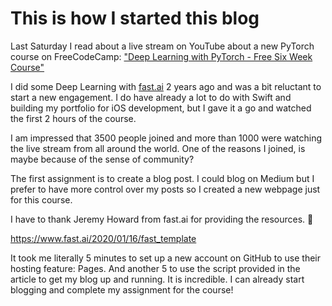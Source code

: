 # This is how I started this blog

Last Saturday I read about a live stream on YouTube about a new PyTorch course on FreeCodeCamp:
["Deep Learning with PyTorch - Free Six Week Course"](https://youtu.be/vo_fUOk-IKk)

I did some Deep Learning with [fast.ai](fast.ai) 2 years ago and was a bit reluctant to start a new engagement. I do have already a lot to do with Swift and building my portfolio for iOS development, but I gave it a go and watched the first 2 hours of the course. 

I am impressed that 3500 people joined and more than 1000 were watching the live stream from all around the world. One of the reasons I joined, is maybe because of the sense of community?

The first assignment is to create a blog post. I could blog on Medium but I prefer to have more control over my posts so I created a new webpage just for this course.

I have to thank Jeremy Howard from fast.ai for providing the resources. 🙌

https://www.fast.ai/2020/01/16/fast_template

It took me literally 5 minutes to set up a new account on GitHub to use their hosting feature: Pages. And another 5 to use the script provided in the article to get my blog up and running. It is incredible.
I can already start blogging and complete my assignment for the course!



<!--

Here's the table of contents:

1. TOC
{:toc}

## Basic setup

Jekyll requires blog post files to be named according to the following format:

`YEAR-MONTH-DAY-filename.md`

Where `YEAR` is a four-digit number, `MONTH` and `DAY` are both two-digit numbers, and `filename` is whatever file name you choose, to remind yourself what this post is about. `.md` is the file extension for markdown files.

The first line of the file should start with a single hash character, then a space, then your title. This is how you create a "*level 1 heading*" in markdown. Then you can create level 2, 3, etc headings as you wish but repeating the hash character, such as you see in the line `## File names` above.

## Basic formatting

You can use *italics*, **bold**, `code font text`, and create [links](https://www.markdownguide.org/cheat-sheet/). Here's a footnote [^1]. Here's a horizontal rule:

---

## Lists

Here's a list:

- item 1
- item 2

And a numbered list:

1. item 1
1. item 2

## Boxes and stuff

> This is a quotation

{% include alert.html text="You can include alert boxes" %}

...and...

{% include info.html text="You can include info boxes" %}

## Images

![](/images/logo.png "fast.ai's logo")

## Code

General preformatted text:

    # Do a thing
    do_thing()

Python code and output:

```python
# Prints '2'
print(1+1)
```

    2

## Tables

| Column 1 | Column 2 |
|-|-|
| A thing | Another thing |

## Footnotes

[^1]: This is the footnote.

->
